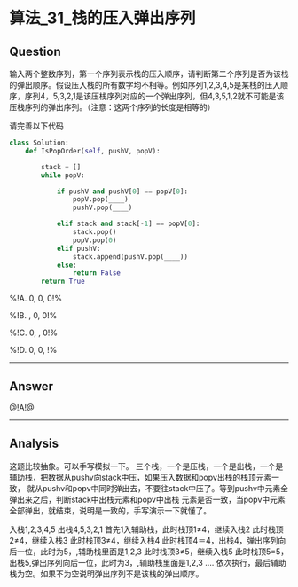 # 算法_31_栈的压入弹出序列


## Question
输入两个整数序列，第一个序列表示栈的压入顺序，请判断第二个序列是否为该栈的弹出顺序。假设压入栈的所有数字均不相等。例如序列1,2,3,4,5是某栈的压入顺序，序列4，5,3,2,1是该压栈序列对应的一个弹出序列，但4,3,5,1,2就不可能是该压栈序列的弹出序列。（注意：这两个序列的长度是相等的）

请完善以下代码

```python
class Solution:
    def IsPopOrder(self, pushV, popV):

        stack = []
        while popV:

            if pushV and pushV[0] == popV[0]:
                popV.pop(____)
                pushV.pop(____)

            elif stack and stack[-1] == popV[0]:
                stack.pop()
                popV.pop(0)
            elif pushV:
                stack.append(pushV.pop(____))
            else:
                return False
        return True
```



%!A. 0, 0, 0!%

%!B. , 0, 0!%

%!C. 0, , 0!%

%!D. 0, 0, !%

----

## Answer
@!A!@

----

## Analysis

这题比较抽象。可以手写模拟一下。
三个栈，一个是压栈，一个是出栈，一个是辅助栈，把数据从pushv向stack中压，如果压入数据和popv出栈的栈顶元素一致，
就从pushv和popv中同时弹出去，不要往stack中压了。等到pushv中元素全弹出来之后，判断stack中出栈元素和popv中出栈
元素是否一致，当popv中元素全部弹出，就结束，说明是一致的，手写演示一下就懂了。

入栈1,2,3,4,5
出栈4,5,3,2,1
首先1入辅助栈，此时栈顶1≠4，继续入栈2
此时栈顶2≠4，继续入栈3
此时栈顶3≠4，继续入栈4
此时栈顶4＝4，出栈4，弹出序列向后一位，此时为5，,辅助栈里面是1,2,3
此时栈顶3≠5，继续入栈5
此时栈顶5=5，出栈5,弹出序列向后一位，此时为3，,辅助栈里面是1,2,3
….
依次执行，最后辅助栈为空。如果不为空说明弹出序列不是该栈的弹出顺序。